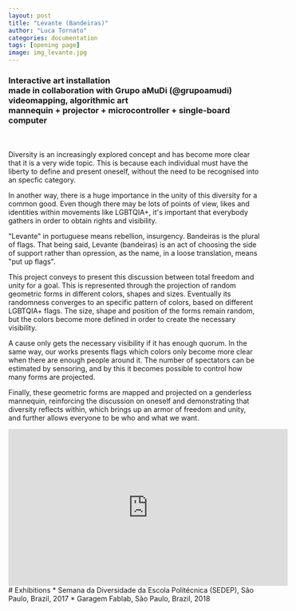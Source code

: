 ```yaml
---
layout: post
title: "Levante (Bandeiras)"
author: "Luca Tornato"
categories: documentation
tags: [opening page]
image: img_levante.jpg
---
```


### Interactive art installation <br> made in collaboration with Grupo aMuDi (@grupoamudi) <br> videomapping, algorithmic art <br> mannequin + projector + microcontroller + single-board computer

<br>



<br>
Diversity is an increasingly explored concept and has become more clear that it is a very wide topic. This is because each individual must have the liberty to define and present oneself, without the need to be recognised into an specfic category. 

In another way, there is a huge importance in the unity of this diversity for a common good. Even though there may be lots of points of view, likes and identities within movements like LGBTQIA+, it's important that everybody gathers in order to obtain rights and visibility. 

"Levante" in portuguese means rebellion, insurgency. Bandeiras is the plural of flags. That being said, Levante (bandeiras) is an act of choosing the side of support rather than opression, as the name, in a loose translation, means "put up flags".

This project conveys to present this discussion between total freedom and unity for a goal. This is represented through the projection of random geometric forms in different colors, shapes and sizes. Eventually its randomness converges to an specific pattern of colors, based on different LGBTQIA+ flags. The size, shape and position of the forms remain random, but the colors become more defined in order to create the necessary visibility.

A  cause only gets the necessary visibility if it has enough quorum. In the same way, our works presents flags which colors only become more clear when there are enough people around it. The number of spectators can be estimated by sensoring, and by this it becomes possible to control how many forms are projected. 

Finally, these geometric forms are mapped and projected on a genderless mannequin, reinforcing the discussion on oneself and demonstrating that diversity reflects within, which brings up an armor of freedom and unity, and further allows everyone to be who and what we want. 


<iframe width="560" height="315" src="https://www.youtube.com/embed/oDFzyVkGzJw" frameborder="0" allow="autoplay; encrypted-media" allowfullscreen></iframe>

<br>
# Exhibitions
* Semana da Diversidade da Escola Politécnica (SEDEP), São Paulo, Brazil, 2017
* Garagem Fablab, São Paulo, Brazil, 2018
